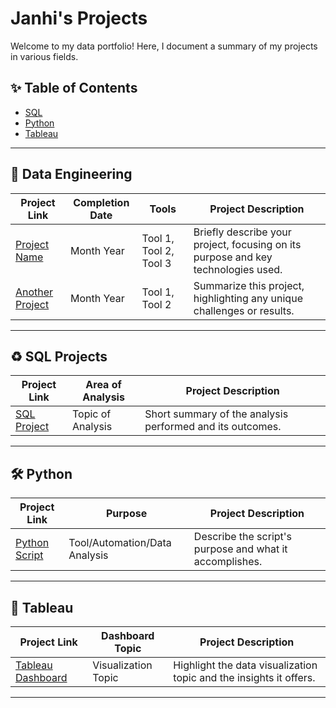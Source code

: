 # Janhi's Projects

Welcome to my data portfolio! Here, I document a summary of my projects in various fields.

## ✨ Table of Contents
- [SQL](#sql-projects)
- [Python](#python)
- [Tableau](#tableau)

---

## 🚀 Data Engineering

| Project Link | Completion Date | Tools | Project Description |
|--------------|-----------------|-------|----------------------|
| [Project Name](#) | Month Year | Tool 1, Tool 2, Tool 3 | Briefly describe your project, focusing on its purpose and key technologies used. |
| [Another Project](#) | Month Year | Tool 1, Tool 2 | Summarize this project, highlighting any unique challenges or results. |

---

## ♻️ SQL Projects

| Project Link | Area of Analysis | Project Description |
|--------------|------------------|----------------------|
| [SQL Project](#) | Topic of Analysis | Short summary of the analysis performed and its outcomes. |

---

## 🛠️ Python

| Project Link | Purpose | Project Description |
|--------------|---------|----------------------|
| [Python Script](#) | Tool/Automation/Data Analysis | Describe the script's purpose and what it accomplishes. |

---

## 🌟 Tableau

| Project Link | Dashboard Topic | Project Description |
|--------------|------------------|----------------------|
| [Tableau Dashboard](#) | Visualization Topic | Highlight the data visualization topic and the insights it offers. |

---

